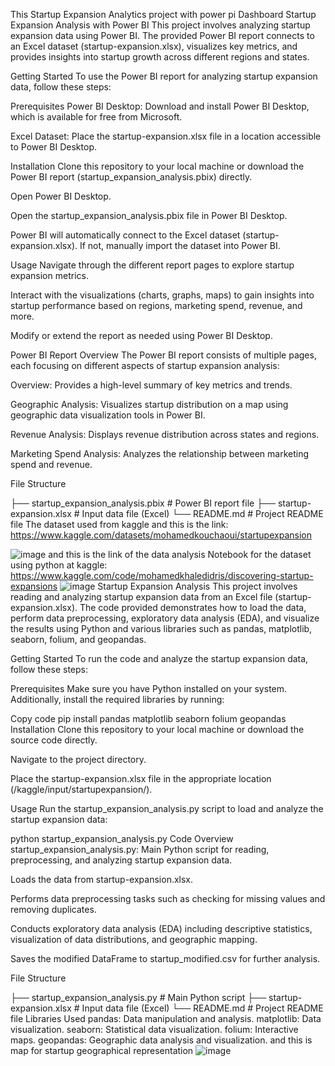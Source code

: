 This Startup Expansion Analytics project with power pi Dashboard 
Startup Expansion Analysis with Power BI
This project involves analyzing startup expansion data using Power BI. The provided Power BI report connects to an Excel dataset (startup-expansion.xlsx), visualizes key metrics, and provides insights into startup growth across different regions and states.

Getting Started
To use the Power BI report for analyzing startup expansion data, follow these steps:

Prerequisites
Power BI Desktop: Download and install Power BI Desktop, which is available for free from Microsoft.

Excel Dataset: Place the startup-expansion.xlsx file in a location accessible to Power BI Desktop.

Installation
Clone this repository to your local machine or download the Power BI report (startup_expansion_analysis.pbix) directly.

Open Power BI Desktop.

Open the startup_expansion_analysis.pbix file in Power BI Desktop.

Power BI will automatically connect to the Excel dataset (startup-expansion.xlsx). If not, manually import the dataset into Power BI.

Usage
Navigate through the different report pages to explore startup expansion metrics.

Interact with the visualizations (charts, graphs, maps) to gain insights into startup performance based on regions, marketing spend, revenue, and more.

Modify or extend the report as needed using Power BI Desktop.

Power BI Report Overview
The Power BI report consists of multiple pages, each focusing on different aspects of startup expansion analysis:

Overview: Provides a high-level summary of key metrics and trends.

Geographic Analysis: Visualizes startup distribution on a map using geographic data visualization tools in Power BI.

Revenue Analysis: Displays revenue distribution across states and regions.

Marketing Spend Analysis: Analyzes the relationship between marketing spend and revenue.

File Structure

├── startup_expansion_analysis.pbix   # Power BI report file
├── startup-expansion.xlsx            # Input data file (Excel)
└── README.md                         # Project README file
The dataset used from kaggle and this is the link:
https://www.kaggle.com/datasets/mohamedkouchaoui/startupexpansion

![image](https://github.com/MOHAEDKHALED/Startup-Expansion-Analytics/assets/93328795/e03e6dfd-a291-49cc-9500-1bf8b3ce936f)
and this is the link of the data analysis Notebook for the dataset using python at kaggle:
https://www.kaggle.com/code/mohamedkhaledidris/discovering-startup-expansions
![image](https://github.com/MOHAEDKHALED/Startup-Expansion-Analytics/assets/93328795/4a620857-25a7-4407-8879-45b00fa33138)
Startup Expansion Analysis
This project involves reading and analyzing startup expansion data from an Excel file (startup-expansion.xlsx). The code provided demonstrates how to load the data, perform data preprocessing, exploratory data analysis (EDA), and visualize the results using Python and various libraries such as pandas, matplotlib, seaborn, folium, and geopandas.

Getting Started
To run the code and analyze the startup expansion data, follow these steps:

Prerequisites
Make sure you have Python installed on your system. Additionally, install the required libraries by running:

Copy code
pip install pandas matplotlib seaborn folium geopandas
Installation
Clone this repository to your local machine or download the source code directly.

Navigate to the project directory.

Place the startup-expansion.xlsx file in the appropriate location (/kaggle/input/startupexpansion/).

Usage
Run the startup_expansion_analysis.py script to load and analyze the startup expansion data:

python startup_expansion_analysis.py
Code Overview
startup_expansion_analysis.py: Main Python script for reading, preprocessing, and analyzing startup expansion data.

Loads the data from startup-expansion.xlsx.

Performs data preprocessing tasks such as checking for missing values and removing duplicates.

Conducts exploratory data analysis (EDA) including descriptive statistics, visualization of data distributions, and geographic mapping.

Saves the modified DataFrame to startup_modified.csv for further analysis.

File Structure

├── startup_expansion_analysis.py     # Main Python script
├── startup-expansion.xlsx            # Input data file (Excel)
└── README.md                         # Project README file
Libraries Used
pandas: Data manipulation and analysis.
matplotlib: Data visualization.
seaborn: Statistical data visualization.
folium: Interactive maps.
geopandas: Geographic data analysis and visualization.
and this is map for startup geographical representation
![image](https://github.com/MOHAEDKHALED/Startup-Expansion-Analytics/assets/93328795/ba503192-0464-4f97-9c0d-8b00196dd90f)

